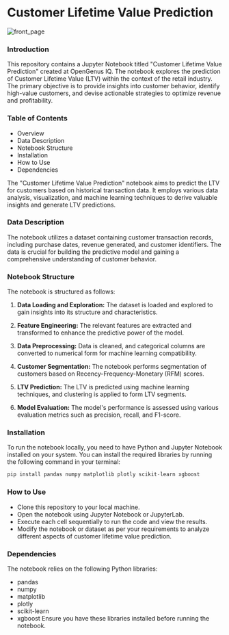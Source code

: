 # Customer Lifetime Value Prediction
![front_page](https://github.com/deshpanda/Customer-Lifetime-Value/assets/96617520/6e128f19-6c90-4a43-8e8d-08d3783379ff)

### Introduction

This repository contains a Jupyter Notebook titled "Customer Lifetime Value Prediction" created at OpenGenus IQ. The notebook explores the prediction of Customer Lifetime Value (LTV) within the context of the retail industry. The primary objective is to provide insights into customer behavior, identify high-value customers, and devise actionable strategies to optimize revenue and profitability.

### Table of Contents

* Overview
* Data Description
* Notebook Structure
* Installation
* How to Use
* Dependencies

The "Customer Lifetime Value Prediction" notebook aims to predict the LTV for customers based on historical transaction data. It employs various data analysis, visualization, and machine learning techniques to derive valuable insights and generate LTV predictions.

### Data Description

The notebook utilizes a dataset containing customer transaction records, including purchase dates, revenue generated, and customer identifiers. The data is crucial for building the predictive model and gaining a comprehensive understanding of customer behavior.

### Notebook Structure

The notebook is structured as follows:

1. **Data Loading and Exploration:** The dataset is loaded and explored to gain insights into its structure and characteristics.

2. **Feature Engineering:** The relevant features are extracted and transformed to enhance the predictive power of the model.

3. **Data Preprocessing:** Data is cleaned, and categorical columns are converted to numerical form for machine learning compatibility.

4. **Customer Segmentation:** The notebook performs segmentation of customers based on Recency-Frequency-Monetary (RFM) scores.

5. **LTV Prediction:** The LTV is predicted using machine learning techniques, and clustering is applied to form LTV segments.

6. **Model Evaluation:** The model's performance is assessed using various evaluation metrics such as precision, recall, and F1-score.

### Installation

To run the notebook locally, you need to have Python and Jupyter Notebook installed on your system. You can install the required libraries by running the following command in your terminal:

```python
pip install pandas numpy matplotlib plotly scikit-learn xgboost
```

### How to Use

* Clone this repository to your local machine.
* Open the notebook using Jupyter Notebook or JupyterLab.
* Execute each cell sequentially to run the code and view the results.
* Modify the notebook or dataset as per your requirements to analyze different aspects of customer lifetime value prediction.

### Dependencies

The notebook relies on the following Python libraries:

* pandas
* numpy
* matplotlib
* plotly
* scikit-learn
* xgboost
Ensure you have these libraries installed before running the notebook.
